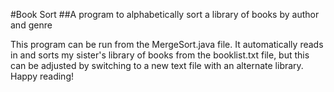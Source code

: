 #Book Sort 
##A program to alphabetically sort a library of books by author and genre

This program can be run from the MergeSort.java file. It automatically reads in and sorts my sister's library of books from the booklist.txt file, but this can be adjusted by switching to a new text file with an alternate library. Happy reading!
